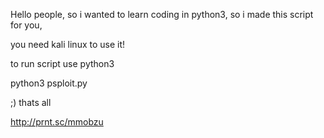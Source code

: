 Hello people, so i wanted to learn coding in python3, so i made this script for you, 

you need kali linux to use it!

to run script use python3

python3 psploit.py

;) thats all

http://prnt.sc/mmobzu
